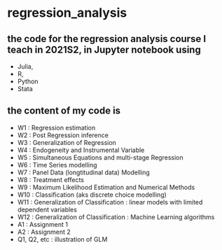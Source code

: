 # regression_analysis

## the code for the regression analysis course I teach in 2021S2, in Jupyter notebook using 

* Julia, 
* R, 
* Python 
* Stata 

## the content of my code is

* W1 : Regression estimation
* W2 : Post Regression inference
* W3 : Generalization of Regression
* W4 : Endogeneity and Instrumental Variable 
* W5 : Simultaneous Equations and multi-stage Regression
* W6 : Time Series modelling
* W7 : Panel Data (longtitudinal data) Modelling
* W8 : Treatment effects
* W9 : Maximum Likelihood Estimation and Numerical Methods
* W10 : Classification (aks discrete choice modelling)
* W11 : Generalization of Classification : linear models with limited dependent variables
* W12 : Generalization of Classification :  Machine Learning algorithms
* A1 : Assignment 1
* A2 : Assignment 2
* Q1, Q2, etc : illustration of GLM
